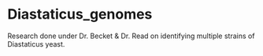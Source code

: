 # Diastaticus_genomes
Research done under Dr. Becket &amp; Dr. Read on identifying multiple strains of Diastaticus yeast.

